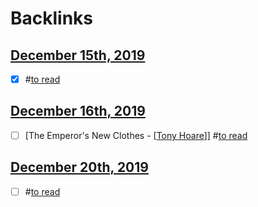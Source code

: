 
# Backlinks
## [December 15th, 2019](<December 15th, 2019.md>)
- [x] #[to read](<to read.md>)

## [December 16th, 2019](<December 16th, 2019.md>)
- [ ] [The Emperor's New Clothes - [[Tony Hoare](<The Emperor's New Clothes - [[Tony Hoare.md>)]] #[to read](<to read.md>)

## [December 20th, 2019](<December 20th, 2019.md>)
- [ ] #[to read](<to read.md>)

